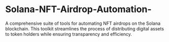 # Solana-NFT-Airdrop-Automation-
A comprehensive suite of tools for automating NFT airdrops on the Solana blockchain. This toolkit streamlines the process of distributing digital assets to token holders while ensuring transparency and efficiency.
